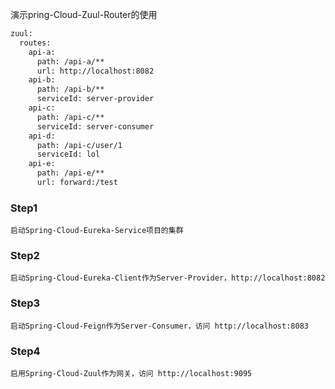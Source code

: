 演示pring-Cloud-Zuul-Router的使用
```html
zuul:
  routes:
    api-a:
      path: /api-a/**
      url: http://localhost:8082
    api-b:
      path: /api-b/**
      serviceId: server-provider
    api-c:
      path: /api-c/**
      serviceId: server-consumer
    api-d:
      path: /api-c/user/1
      serviceId: lol
    api-e:
      path: /api-e/**
      url: forward:/test
```
### Step1
    启动Spring-Cloud-Eureka-Service项目的集群
### Step2
    启动Spring-Cloud-Eureka-Client作为Server-Provider，http://localhost:8082
### Step3
	启动Spring-Cloud-Feign作为Server-Consumer，访问 http://localhost:8083
###	Step4
	启用Spring-Cloud-Zuul作为网关，访问 http://localhost:9095
	
	